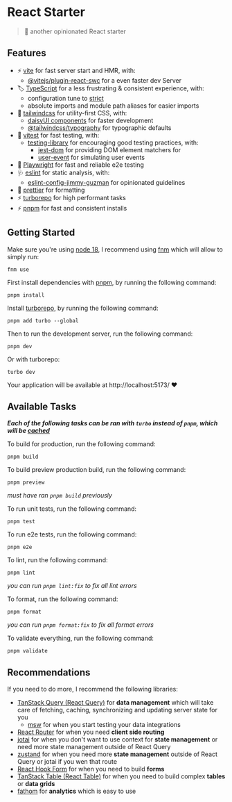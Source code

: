 # React Starter

> 🍱 another opinionated React starter

## Features

- ⚡️ [vite](https://vitejs.dev/guide/why.html) for fast server start and HMR, with:
  - [@vitejs/plugin-react-swc](https://github.com/vitejs/vite-plugin-react-swc) for a even faster dev Server
- 🏷️ [TypeScript](https://www.typescriptlang.org) for a less frustrating & consistent experience, with:
  - configuration tune to [strict](https://github.com/tsconfig/bases/blob/main/bases/strictest.json)
  - absolute imports and module path aliases for easier imports
- 💄 [tailwindcss](https://tailwindcss.com) for utility-first CSS, with:
  - [daisyUI components](https://daisyui.com) for faster development
  - [@tailwindcss/typography](https://tailwindcss.com/docs/typography-plugin) for typographic defaults
- 🧪 [vitest](https://vitest.dev/guide/why.html) for fast testing, with:
  - [testing-library](https://testing-library.com/docs/guiding-principles) for encouraging good testing practices, with:
    - [jest-dom](https://testing-library.com/docs/ecosystem-jest-dom/) for providing DOM element matchers for
    - [user-event](https://testing-library.com/docs/user-event/intro) for simulating user events
- 🧪 [Playwright](https://playwright.dev/) for fast and reliable e2e testing
- 🩺 [eslint](https://eslint.org) for static analysis, with:
  - [eslint-config-jimmy-guzman](https://github.com/jimmy-guzman/eslint-config-jimmy-guzman) for opinionated guidelines
- 🎨 [prettier](https://prettier.io) for formatting
- ⚡️ [turborepo](https://turbo.build/repo) for high performant tasks
- ⚡️ [pnpm](https://pnpm.io) for fast and consistent installs

## Getting Started

Make sure you're using [node 18](https://nodejs.dev/en/about/releases), I recommend using [fnm](https://github.com/Schniz/fnm) which will allow to simply run:

```
fnm use
```

First install dependencies with [pnpm](https://pnpm.io/installation), by running the following command:

```
pnpm install
```

Install [turborepo](https://turbo.build/repo/docs/installing#install-globally), by running the following command:

```
pnpm add turbo --global
```

Then to run the development server, run the following command:

```
pnpm dev
```

Or with turborepo:

```
turbo dev
```

Your application will be available at http://localhost:5173/ ❤️

## Available Tasks

**_Each of the following tasks can be ran with `turbo` instead of `pnpm`, which will be [cached](https://turbo.build/repo/docs/core-concepts/caching)_**

To build for production, run the following command:

```
pnpm build
```

To build preview production build, run the following command:

```
pnpm preview
```

_must have ran `pnpm build` previously_

To run unit tests, run the following command:

```
pnpm test
```

To run e2e tests, run the following command:

```
pnpm e2e
```

To lint, run the following command:

```
pnpm lint
```

_you can run `pnpm lint:fix` to fix all lint errors_

To format, run the following command:

```
pnpm format
```

_you can run `pnpm format:fix` to fix all format errors_

To validate everything, run the following command:

```
pnpm validate
```

## Recommendations

If you need to do more, I recommend the following libraries:

- [TanStack Query (React Query)](https://tanstack.com/query/v3/) for **data management** which will take care of fetching, caching, synchronizing and updating server state for you
  - [msw](https://mswjs.io/) for when you start testing your data integrations
- [React Router](https://reactrouter.com/en/main) for when you need **client side routing**
- [jotai](https://jotai.org/) for when you don't want to use context for **state management** or need more state management outside of React Query
- [zustand](https://github.com/pmndrs/zustand) for when you need more **state management** outside of React Query or jotai if you wen that route
- [React Hook Form](https://react-hook-form.com/) for when you need to build **forms**
- [TanStack Table (React Table)](https://tanstack.com/table/v8) for when you need to build complex **tables** or **data grids**
- [fathom](https://usefathom.com/) for **analytics** which is easy to use
